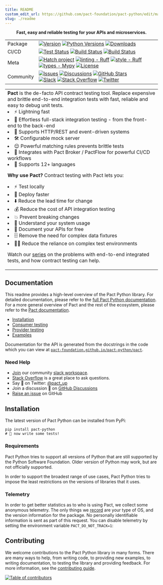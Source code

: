 ```yaml
---
title: README
custom_edit_url: https://github.com/pact-foundation/pact-python/edit/main/README.md
slug: ./readme
---
```

<!-- This file has been synced from the pact-foundation/pact-python repository. Please do not edit it directly. The URL of the source file can be found in the custom_edit_url value above -->

<!-- markdownlint-disable no-inline-html -->
<div align="center">
    <b>Fast, easy and reliable testing for your APIs and microservices.</b>
</div>

<div align="center"><table>
    <tr>
        <td>Package</td>
        <td>
            <a href="https://pypi.python.org/pypi/pact-python"><img src="https://img.shields.io/pypi/v/pact-python.svg" alt="Version" /></a>
            <a href="https://pypi.python.org/pypi/pact-python"><img src="https://img.shields.io/pypi/pyversions/pact-python.svg" alt="Python Versions" /></a>
            <a href="https://pypi.python.org/pypi/pact-python"><img src="https://img.shields.io/pypi/dm/pact-python.svg" alt="Downloads" /></a>
        </td>
    </tr>
    <tr>
        <td>CI/CD</td>
        <td>
            <a
                href="https://github.com/pact-foundation/pact-python/actions/workflows/test.yml"><img
                src="https://img.shields.io/github/actions/workflow/status/pact-foundation/pact-python/test.yml?branch=main&label=test"
                alt="Test Status"/></a>
            <a
                href="https://github.com/pact-foundation/pact-python/actions/workflows/build.yml"><img
                src="https://img.shields.io/github/actions/workflow/status/pact-foundation/pact-python/build.yml?branch=main&label=build"
                alt="Build Status"/></a>
            <a
                href="https://github.com/pact-foundation/pact-python/actions/workflows/docs.yml"><img
                src="https://img.shields.io/github/actions/workflow/status/pact-foundation/pact-python/docs.yml?branch=main&label=docs"
                alt="Build Status"/></a>
        </td>
    </tr>
    <tr>
        <td>Meta</td>
        <td>
            <a
                href="https://github.com/pypa/hatch"><img
                src="https://img.shields.io/badge/%F0%9F%A5%9A-Hatch-4051b5.svg"
                alt="Hatch project"/></a>
            <a href="https://github.com/astral-sh/ruff"><img
                src="https://img.shields.io/badge/ruff-ruff?label=linting&color=%23261230"
                alt="linting - Ruff"/></a>
            <a href="https://github.com/astral-sh/ruff"><img
                src="https://img.shields.io/badge/ruff-ruff?label=style&color=%23261230"
                alt="style - Ruff"/></a>
            <a
                href="https://github.com/python/mypy"><img
                src="https://img.shields.io/badge/types-Mypy-blue.svg"
                alt="types - Mypy"/></a>
            <a
                href="https://pypi.python.org/pypi/pact-python"><img
                src="https://img.shields.io/pypi/l/pact-python.svg"
                alt="License"/></a>
        </td>
    </tr>
    <tr>
        <td>Community</td>
        <td>
            <a
                href="https://github.com/pact-foundation/pact-python/issues"><img
                src="https://img.shields.io/github/issues/pact-foundation/pact-python.svg"
                alt="Issues"/></a>
            <a
                href="https://github.com/pact-foundation/pact-python/discussions"><img
                src="https://img.shields.io/github/discussions/pact-foundation/pact-python.svg"
                alt="Discussions"/></a>
            <a
                href="https://github.com/pact-foundation/pact-python"><img
                src="https://img.shields.io/github/stars/pact-foundation/pact-python.svg?style=flat"
                alt="GitHub Stars"/></a>
            <br/>
            <a
                href="http://slack.pact.io"><img
                src="https://img.shields.io/badge/slack-pact--foundation-4A154B.svg"
                alt="Slack"/></a>
            <a
                href="https://stackoverflow.com/questions/tagged/pact"><img
                src="https://img.shields.io/badge/stackoverflow-pact-F48024.svg"
                alt="Stack Overflow"/></a>
            <a
                href="https://twitter.com/pact_up"><img
                src="https://img.shields.io/badge/X-@pact__up-black.svg"
                alt="Twitter"/></a>
        </td>
    </tr>
</table></div>

<div align="center"><table><tr><td>
<b>Pact</b> is the de-facto API contract testing tool. Replace expensive and brittle end-to-end integration tests with fast, reliable and easy to debug unit tests.


<li>⚡ Lightning fast</li>
<li>🎈 Effortless full-stack integration testing - from the front-end to the back-end</li>
<li>🔌 Supports HTTP/REST and event-driven systems</li>
<li>🛠️ Configurable mock server</li>
<li>😌 Powerful matching rules prevents brittle tests</li>
<li>🤝 Integrates with Pact Broker / PactFlow for powerful CI/CD workflows</li>
<li>🔡 Supports 12+ languages</li>


<b>Why use Pact?</b> Contract testing with Pact lets you:


<li>⚡ Test locally</li>
<li>🚀 Deploy faster</li>
<li>⬇️ Reduce the lead time for change</li>
<li>💰 Reduce the cost of API integration testing</li>
<li>💥 Prevent breaking changes</li>
<li>🔎 Understand your system usage</li>
<li>📃 Document your APIs for free</li>
<li>🗄 Remove the need for complex data fixtures</li>
<li>🤷‍♂️ Reduce the reliance on complex test environments</li>


Watch our <a href="https://www.youtube.com/playlist?list=PLwy9Bnco-IpfZ72VQ7hce8GicVZs7nm0i">series</a> on the problems with end-to-end integrated tests, and how contract testing can help.

</td></tr></table></div>



## Documentation

This readme provides a high-level overview of the Pact Python library. For detailed documentation, please refer to the [full Pact Python documentation](https://pact-foundation.github.io/pact-python). For a more general overview of Pact and the rest of the ecosystem, please refer to the [Pact documentation](https://docs.pact.io).

-   [Installation](#installation)
-   [Consumer testing](/implementation_guides/python/docs/consumer)
-   [Provider testing](/implementation_guides/python/docs/provider)
-   [Examples](/implementation_guides/python/examples/index)

Documentation for the API is generated from the docstrings in the code which you can view at [`pact-foundation.github.io/pact-python/pact`](https://pact-foundation.github.io/pact-python/API).

### Need Help

-   [Join](https://slack.pact.io) our community [slack workspace][Pact Foundation Slack].
-   [Stack Overflow](https://stackoverflow.com/questions/tagged/pact) is a great place to ask questions.
-   Say 👋 on Twitter: [@pact_up](https://twitter.com/pact_up)
-   Join a discussion 💬 on [GitHub Discussions]
-   [Raise an issue][GitHub Issues] on GitHub

[Pact Foundation Slack]: https://pact-foundation.slack.com/
[GitHub Discussions]: https://github.com/pact-foundation/pact-python/discussions
[GitHub Issues]: https://github.com/pact-foundation/pact-python/issues

## Installation

The latest version of Pact Python can be installed from PyPi:

```console
pip install pact-python
# 🚀 now write some tests!
```

### Requirements

Pact Python tries to support all versions of Python that are still supported by the Python Software Foundation. Older version of Python may work, but are not officially supported.

In order to support the broadest range of use cases, Pact Python tries to impose the least restrictions on the versions of libraries that it uses.

### Telemetry

In order to get better statistics as to who is using Pact, we collect some anonymous telemetry. The only things we [record](https://docs.pact.io/metrics) are your type of OS, and the version information for the package. No personally identifiable information is sent as part of this request. You can disable telemetry by setting the environment variable `PACT_DO_NOT_TRACK=1`:

## Contributing

We welcome contributions to the Pact Python library in many forms. There are many ways to help, from writing code, to providing new examples, to writing documentation, to testing the library and providing feedback. For more information, see the [contributing guide](https://github.com/pact-foundation/pact-python/blob/main/CONTRIBUTING.md).

[![Table of contributors](https://contrib.rocks/image?repo=pact-foundation/pact-python)](https://github.com/pact-foundation/pact-python/graphs/contributors)
